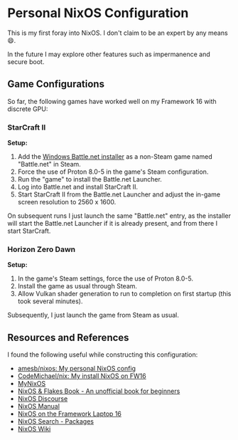 # Personal NixOS Configuration

This is my first foray into NixOS.  I don't claim to be an expert by any means :smile:.

In the future I may explore other features such as impermanence and secure boot.

## Game Configurations

So far, the following games have worked well on my Framework 16 with discrete GPU:

### StarCraft II

**Setup:**

 1. Add the [Windows Battle.net installer](https://download.battle.net/en-us/?product=bnetdesk) as a non-Steam game named "Battle.net" in Steam.
 2. Force the use of Proton 8.0-5 in the game's Steam configuration.
 3. Run the "game" to install the Battle.net Launcher.
 4. Log into Battle.net and install StarCraft II.
 5. Start StarCraft II from the Battle.net Launcher and adjust the in-game screen resolution to 2560 x 1600.

On subsequent runs I just launch the same "Battle.net" entry, as the installer will start the Battle.net Launcher if it is already present, and from there I start StarCraft.

### Horizon Zero Dawn

**Setup:**

 1. In the game's Steam settings, force the use of Proton 8.0-5.
 2. Install the game as usual through Steam.
 3. Allow Vulkan shader generation to run to completion on first startup (this took several minutes).

Subsequently, I just launch the game from Steam as usual.

## Resources and References

I found the following useful while constructing this configuration:

 * [amesb/nixos: My personal NixOS config](https://github.com/amesb/nixos)
 * [CodeMichael/nix: My install NixOS on FW16](https://gitlab.com/CodeMichael/nix)
 * [MyNixOS](https://mynixos.com/)
 * [NixOS & Flakes Book - An unofficial book for beginners](https://nixos-and-flakes.thiscute.world/)
 * [NixOS Discourse](https://discourse.nixos.org/)
 * [NixOS Manual](https://nixos.org/manual/nixos/stable/)
 * [NixOS on the Framework Laptop 16](https://community.frame.work/t/nixos-on-the-framework-laptop-16/46743)
 * [NixOS Search - Packages](https://search.nixos.org/packages)
 * [NixOS Wiki](https://nixos.wiki/wiki/Main_Page)
